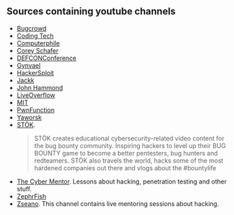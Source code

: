 ## Sources containing youtube channels

  * [Bugcrowd](https://www.youtube.com/channel/UCo1NHk_bgbAbDBc4JinrXww)
  * [Coding Tech](https://www.youtube.com/channel/UCtxCXg-UvSnTKPOzLH4wJaQ)
  * [Computerphile](https://www.youtube.com/channel/UC9-y-6csu5WGm29I7JiwpnA)
  * [Corey Schafer](https://www.youtube.com/channel/UCCezIgC97PvUuR4_gbFUs5g)
  * [DEFCONConference](https://www.youtube.com/channel/UC6Om9kAkl32dWlDSNlDS9Iw)
  * [Gynvael](https://www.youtube.com/c/GynvaelEN)
  * [HackerSploit](https://www.youtube.com/channel/UC0ZTPkdxlAKf-V33tqXwi3Q)
  * [Jackk](https://www.youtube.com/channel/UC64x_rKHxY113KMWmprLBPA)
  * [John Hammond](https://www.youtube.com/channel/UCVeW9qkBjo3zosnqUbG7CFw)
  * [LiveOverflow](https://www.youtube.com/channel/UClcE-kVhqyiHCcjYwcpfj9w)
  * [MIT](https://www.youtube.com/playlist?list=PLUl4u3cNGP62K2DjQLRxDNRi0z2IRWnNh)
  * [PwnFunction](https://www.youtube.com/channel/UCW6MNdOsqv2E9AjQkv9we7A)
  * [Yaworsk](https://www.youtube.com/channel/UCS0y5e-AMsZO8GEFtKBAzkA)
  * [STÖK](https://www.youtube.com/channel/UCQN2DsjnYH60SFBIA6IkNwg).
    > STÖK creates educational cybersecurity-related video content for the bug bounty community. Inspiring hackers to level up their  BUG         BOUNTY game to become a better pentesters, bug hunters and redteamers. STÖK also travels the world, hacks some of the most hardened companies out there and vlogs about the #bountylife
  * [The Cyber Mentor](https://www.youtube.com/channel/UC0ArlFuFYMpEewyRBzdLHiw). 
    Lessons about hacking, penetration testing and other stuff.
  * [ZephrFish](https://www.youtube.com/channel/UCwIgYwu94q1wpgakHPPR1iQ)
  * [Zseano](https://www.youtube.com/channel/UCCUFgj-52_ryvpQUacylRpg).
    This channel contains live mentoring sessions about hacking.
